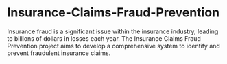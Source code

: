 # Insurance-Claims-Fraud-Prevention
Insurance fraud is a significant issue within the insurance industry, leading to billions of dollars in losses each year. The Insurance Claims Fraud Prevention project aims to develop a comprehensive system to identify and prevent fraudulent insurance claims. 
